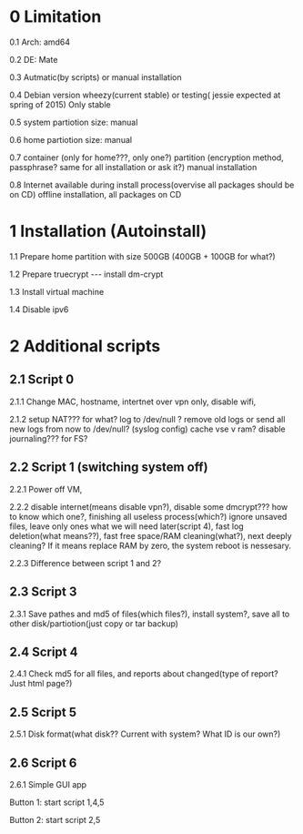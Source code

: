 0 Limitation
============
0.1 Arch: amd64

0.2 DE: Mate

0.3 Autmatic(by scripts) or manual installation

0.4 Debian version wheezy(current stable) or testing( jessie expected at spring of 2015) Only stable

0.5 system partiotion size: manual

0.6 home partiotion size: manual

0.7 container (only for home???, only one?) partition (encryption method, passphrase? same for all installation or ask it?) manual installation

0.8 Internet available during install process(overvise all packages should be on CD) offline installation, all packages on CD

1 Installation (Autoinstall)
============================
1.1 Prepare home partition with size 500GB (400GB + 100GB for what?)

1.2 Prepare truecrypt --- install dm-crypt

1.3 Install virtual machine

1.4 Disable ipv6



2 Additional scripts
=====================
2.1 Script 0
------------

2.1.1 Change MAC, hostname, intertnet over vpn only, disable wifi, 

2.1.2 setup NAT??? for what?
 log to /dev/null ? remove old logs or send all new logs from now to /dev/null? (syslog config)
 cache vse v ram?
 disable journaling??? for FS?

2.2 Script 1 (switching system off)
------------
2.2.1 Power off VM, 

2.2.2 disable internet(means disable vpn?), disable some dmcrypt??? how to know which one?, 
finishing all useless process(which?) ignore unsaved files, leave only ones what we will need later(script 4), fast log deletion(what means??), fast free space/RAM cleaning(what?), next deeply cleaning? If it means replace RAM by zero, the system reboot is nessesary.

2.2.3 Difference between script 1 and 2?

2.3 Script 3
------------
2.3.1 Save pathes and md5 of files(which files?), install system?, save all to other disk/partiotion(just copy or tar backup)

2.4 Script 4
------------
2.4.1 Check md5 for all files, and reports about changed(type of report? Just html page?)

2.5 Script 5
------------
2.5.1 Disk format(what disk?? Current with system? What ID is our own?)


2.6 Script 6
------------
2.6.1 Simple GUI app

Button 1: start script 1,4,5

Button 2: start script 2,5 





